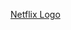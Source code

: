 [Netflix Logo](https://github.com/Shirisha44/Sql_Project_Netflix/commit/2ec83271952cb82c41990c21eb849bd15e833008)
